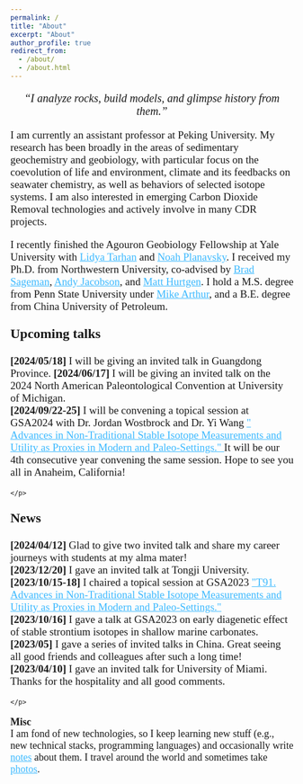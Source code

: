 ```yaml
---
permalink: /
title: "About"
excerpt: "About"
author_profile: true
redirect_from:
  - /about/
  - /about.html
---
```

<p style="font-family:'PT Serif', serif; font-size:20px;text-align:center">
         <i>“I analyze rocks, build models, and glimpse history from them.” </i>
</p>

<p style="font-family:'PT Serif', serif; font-size:19px;text-align:left">
         I am currently an assistant professor at Peking University. My research has been broadly in the areas of sedimentary geochemistry and geobiology, with particular focus on the coevolution of life and environment, climate and its feedbacks on seawater chemistry, as well as behaviors of selected isotope systems. I am also interested in emerging Carbon Dioxide Removal technologies and actively involve in many CDR projects.
</p>

<p style="font-family:'PT Serif', serif; font-size:19px;text-align:left">         
         I recently finished the Agouron Geobiology Fellowship at Yale University with <a href="https://people.earth.yale.edu/profile/lidya-tarhan/about" style="color: #3BB9FF">Lidya Tarhan</a> and <a href="https://people.earth.yale.edu/profile/noah-planavsky/about" style="color: #3BB9FF">Noah Planavsky</a>. I received my Ph.D. from Northwestern University, co-advised by <a href="https://www.earth.northwestern.edu/our-people/faculty/sageman-brad.html" style="color: #3BB9FF">Brad Sageman</a>, <a href="https://www.earth.northwestern.edu/our-people/faculty/jacobson-andrew.html" style="color: #3BB9FF">Andy Jacobson</a>, and <a href="https://www.earth.northwestern.edu/our-people/faculty/hurtgen-matthew.html" style="color: #3BB9FF">Matt Hurtgen</a>. I hold a M.S. degree from Penn State University under <a href="https://www.ems.psu.edu/directory/michael-arthur" style="color: #3BB9FF">Mike Arthur</a>, and a B.E. degree from China University of Petroleum.
</p>
<p style="font-family:'PT Serif', serif; font-size:24px;text-align:left">
    <b> Upcoming talks </b>
    <br>
    <p style="font-family:'PT Serif', serif; font-size:19px;text-align:left">
      <b>[2024/05/18]</b> I will be giving an invited talk in Guangdong Province.
      <b>[2024/06/17]</b> I will be giving an invited talk on the 2024 North American Paleontological Convention at University of Michigan.
      <br>
      <b>[2024/09/22-25]</b> I will be convening a topical session at GSA2024 with Dr. Jordan Wostbrock and Dr. Yi Wang <a href="https://community.geosociety.org/gsa2024/home" style="color: #3BB9FF">" Advances in Non-Traditional Stable Isotope Measurements and Utility as Proxies in Modern and Paleo-Settings." </a> It will be our 4th consecutive year convening the same session. Hope to see you all in Anaheim, California!
      <br>

    </p>
</p>
<p style="font-family:'PT Serif', serif; font-size:24px;text-align:left">
    <b> News </b>
    <br>
    <p style="font-family:'PT Serif', serif; font-size:19px;text-align:left">
      <b>[2024/04/12]</b> Glad to give two invited talk and share my career journeys with students at my alma mater! <br>
      <b>[2023/12/20]</b> I gave an invited talk at Tongji University.<br>
      <b>[2023/10/15-18]</b> I chaired a topical session at GSA2023 <a href="https://community.geosociety.org/gsa2023/program/technical/topical" style="color: #3BB9FF">"T91. Advances in Non-Traditional Stable Isotope Measurements and Utility as Proxies in Modern and Paleo-Settings." </a> <br>
      <b>[2023/10/16]</b> I gave a talk at GSA2023 on early diagenetic effect of stable strontium isotopes in shallow marine carbonates. <br>
      <b>[2023/05]</b> I gave a series of invited talks in China. Great seeing all good friends and colleagues after such a long time! <br>
      <b>[2023/04/10]</b> I gave an invited talk for University of Miami. Thanks for the hospitality and all good comments. <br>

    </p>
</p>


<p style="font-family:'PT Serif', serif; font-size:18px;text-align:left">
    <b> Misc </b>
    <br>
    I am fond of new technologies, so I keep learning new stuff (e.g., new technical stacks, programming languages) and occasionally write <a href="https://julianwangnwu.github.io/year-archive/" style="color: #3BB9FF">notes</a> about them. I travel around the world and sometimes take <a href="https://julianwangnwu.github.io/portfolio/" style="color: #3BB9FF">photos</a>.
</p>
